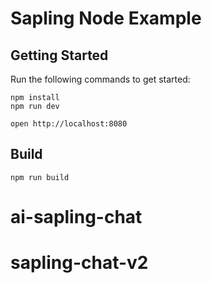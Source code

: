 # Sapling Node Example

## Getting Started

Run the following commands to get started:

```
npm install
npm run dev
```

```
open http://localhost:8080
```

## Build

```
npm run build
```
# ai-sapling-chat
# sapling-chat-v2
